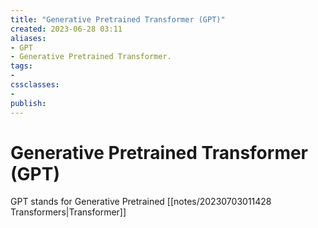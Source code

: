 ```yaml
---
title: "Generative Pretrained Transformer (GPT)"
created: 2023-06-28 03:11
aliases: 
- GPT
- Generative Pretrained Transformer.
tags:
- 
cssclasses:
- 
publish:
---
```


<!-- 
tags: 
-->

<!--internal
parent:: [[notes/20230628030901 Generative AI|Generative AI]]
child:: [[]]
related:: [[]]
-->

<!--external
- []()
-->

# Generative Pretrained Transformer (GPT)

GPT stands for Generative Pretrained [[notes/20230703011428 Transformers|Transformer]]
